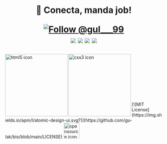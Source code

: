 <h1 align="center">👋 Conecta, manda job!
  <p>
    <a href="https://twitter.com/intent/follow?screen_name=gul___99">
    <img src="https://img.shields.io/twitter/follow/gul___99.svg?label=Follow%20@gul___99" alt="Follow @gul___99"/>
      <br>
<a href="https://linkedin.com/in/igoreduardogulak">
  <img src="https://img.shields.io/badge/-Igor%20Eduardo%20%20Gulak-0077B5?style=flat&logo=Linkedin&logoColor=white"/></a>

<a href="mailto:gulak@alunos.utfpr.edu.br">
  <img src="https://img.shields.io/badge/-gulak@alunos.utfpr.edu.br-D14836?style=flat&logo=Gmail&logoColor=white"/></a>
      
<a href="https://instagram.com/ohgulak">
  <img src="https://img.shields.io/badge/-@ohgulak-E4405F?style=flat&logo=Instagram&logoColor=white"/></a>

<a href="https://www.behance.net/gulak">
  <img src="https://img.shields.io/badge/-Igor%20Eduado%20Gulak-1769FF?style=flat&logo=Behance&logoColor=white"/></a>
  </p>
</h1>
<img align="left" src="https://github.com/leungwensen/svg-icon/blob/master/dist/svg/logos/html-5.svg" height="200" alt="html5 icon"/>
<img align="left" src="https://github.com/leungwensen/svg-icon/blob/master/dist/svg/logos/css-3.svg" height="200" alt="css3 icon"/>
<br><br><br><br><br><br><br><br><br>
[![MIT License](https://img.shields.io/apm/l/atomic-design-ui.svg?)](https://github.com/gu-lak/bio/blob/main/LICENSE)
<img src="https://github.com/leungwensen/svg-icon/blob/master/dist/svg/logos/opensource.svg" height="50" alt="opensource icon"/>
